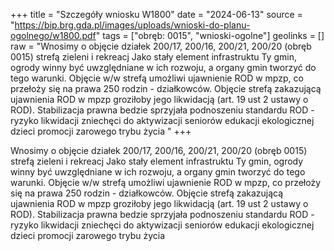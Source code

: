 +++
title = "Szczegóły wniosku W1800"
date = "2024-06-13"
source = "https://bip.brg.gda.pl/images/uploads/wnioski-do-planu-ogolnego/w1800.pdf"
tags = ["obręb: 0015", "wnioski-ogolne"]
geolinks = []
raw = "Wnosimy o objęcie działek 200/17, 200/16, 200/21, 200/20 (obręb 0015) strefą zieleni i rekreacj Jako stały element infrastruktu Ty gmin, ogrody winny być uwzględniane w ich rozwoju, a organy gmin tworzyć do tego warunki. Objęcie w/w strefą umożliwi ujawnienie ROD w mpzp, co przełoży się na prawa 250 rodzin - działkowców. Objęcie strefą zakazującą ujawnienia ROD w mpzp groziłoby jego likwidacją (art. 19 ust 2 ustawy o ROD). Stabilizacja prawna bedzie sprzyjała podnoszeniu standardu ROD - ryzyko likwidacji zniechęci do aktywizacji seniorów edukacji ekologicznej dzieci promocji zarowego trybu życia "
+++

Wnosimy o objęcie działek 200/17, 200/16, 200/21, 200/20 (obręb 0015) strefą zieleni i rekreacj
Jako stały element infrastruktu Ty gmin, ogrody winny być uwzględniane w ich rozwoju, a organy gmin tworzyć do
tego warunki. Objęcie w/w strefą umożliwi ujawnienie ROD w mpzp, co przełoży się na prawa 250 rodzin -
działkowców. Objęcie strefą zakazującą ujawnienia ROD w mpzp groziłoby jego likwidacją (art. 19 ust 2 ustawy
o ROD). Stabilizacja prawna bedzie sprzyjała podnoszeniu standardu ROD - ryzyko likwidacji zniechęci do
aktywizacji seniorów edukacji ekologicznej dzieci promocji zarowego trybu życia




